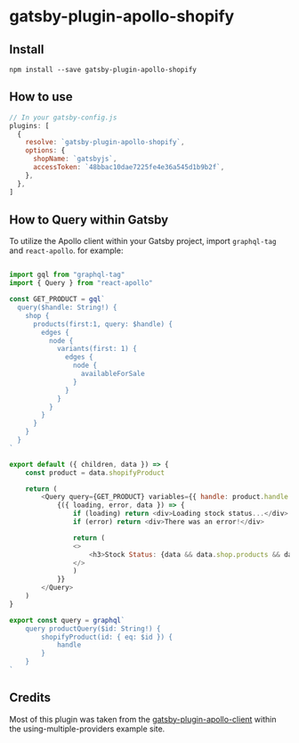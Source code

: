# gatsby-plugin-apollo-shopify

## Install

`npm install --save gatsby-plugin-apollo-shopify`

## How to use

```js
// In your gatsby-config.js
plugins: [
  {
    resolve: `gatsby-plugin-apollo-shopify`,
    options: {
      shopName: `gatsbyjs`,
      accessToken: `48bbac10dae7225fe4e36a545d1b9b2f`,
    },
  },
]
```

## How to Query within Gatsby

To utilize the Apollo client within your Gatsby project, import `graphql-tag` and `react-apollo`. for example:

```js

import gql from "graphql-tag"
import { Query } from "react-apollo"

const GET_PRODUCT = gql`
  query($handle: String!) {
    shop {
      products(first:1, query: $handle) {
        edges {
          node {
            variants(first: 1) {
              edges {
                node {
                  availableForSale
                }
              }
            }
          }
        }
      }
    }
  }
`

export default ({ children, data }) => {
    const product = data.shopifyProduct

    return (
        <Query query={GET_PRODUCT} variables={{ handle: product.handle }}>
            {({ loading, error, data }) => {
                if (loading) return <div>Loading stock status...</div>
                if (error) return <div>There was an error!</div>

                return (
                <>
                    <h3>Stock Status: {data && data.shop.products && data.shop.products.edges[0].node.variants && data.shop.products.edges[0].node.variants.edges[0].node.availableForSale.toString()}</h3>
                </>
                )
            }}
        </Query>
    )
}

export const query = graphql`
    query productQuery($id: String!) {
        shopifyProduct(id: { eq: $id }) {
            handle
        }
    }
`

```

## Credits

Most of this plugin was taken from the [gatsby-plugin-apollo-client](https://github.com/gatsbyjs/gatsby/tree/master/examples/using-multiple-providers/plugins/gatsby-plugin-apollo-client) within the using-multiple-providers example site.